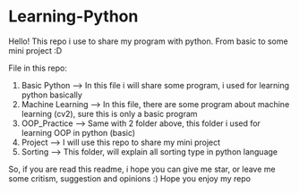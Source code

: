 # Learning-Python
Hello! This repo i use to share my program with python. From basic to some mini project :D

File in this repo:
1. Basic Python --> In this file i will share some program, i used for learning python basically
2. Machine Learning --> In this file, there are some program about machine learning (cv2), sure this is only a basic program
3. OOP_Practice --> Same with 2 folder above, this folder i used for learning OOP in python (basic)
4. Project --> I will use this repo to share my mini project
5. Sorting --> This folder, will explain all sorting type in python language

So, if you are read this readme, i hope you can give me star, or leave me some critism, suggestion and opinions :)
Hope you enjoy my repo
